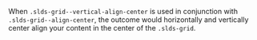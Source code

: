 When `.slds-grid--vertical-align-center` is used in conjunction with `.slds-grid--align-center`, the outcome would horizontally and vertically center align your content in the center of the `.slds-grid`.

